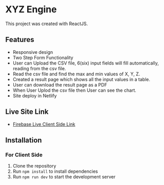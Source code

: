 # XYZ Engine

This project was created with ReactJS.

## Features

- Responsive design
- Two Step Form Functionality
- User can Upload the CSV file, 6(six) input fields will fill automatically, reading from the csv file.
- Read the csv file and find the max and min values of X, Y, Z.
- Created a result page which shows all the input values in a table.
- User can download the result page as a PDF
- When User Uplod the csv file then User can see the chart.
- Site deploy in Netlify

## Live Site Link

- [Firebase Live Client Side Link](https://bejewelled-cucurucho-dc5300.netlify.app)

## Installation

### For Client Side

1. Clone the repository
2. Run `npm install` to install dependencies
3. Run `npm run dev` to start the development server

